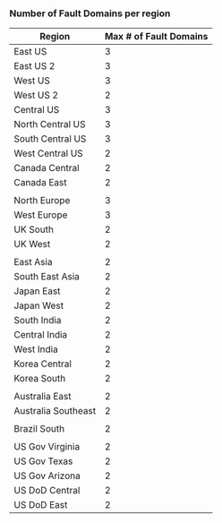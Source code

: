 ### Number of Fault Domains per region

| Region              | Max # of Fault Domains  |
|---------------------|-------------------------|
| East US             | 3                       |
| East US 2           | 3                       |
| West US             | 3                       |
| West US 2           | 2                       |
| Central US          | 3                       |
| North Central US    | 3                       |
| South Central US    | 3                       |
| West Central US     | 2                       |
| Canada Central      | 2                       |
| Canada East         | 2                       |
|                     |                         |
| North Europe        | 3                       |
| West Europe         | 3                       |
| UK South            | 2                       |
| UK West             | 2                       |
|                     |                         |
| East Asia           | 2                       |
| South East Asia     | 2                       |
| Japan East          | 2                       |
| Japan West          | 2                       |
| South India         | 2                       |
| Central India       | 2                       |
| West India          | 2                       |
| Korea Central       | 2                       |
| Korea South         | 2                       |
|                     |                         |
| Australia East      | 2                       |
| Australia Southeast | 2                       |
|                     |                         |
| Brazil South        | 2                       |
|                     |                         |
| US Gov Virginia     | 2                       |
| US Gov Texas        | 2                       |
| US Gov Arizona      | 2                       |
| US DoD Central      | 2                       |
| US DoD East         | 2                       |
